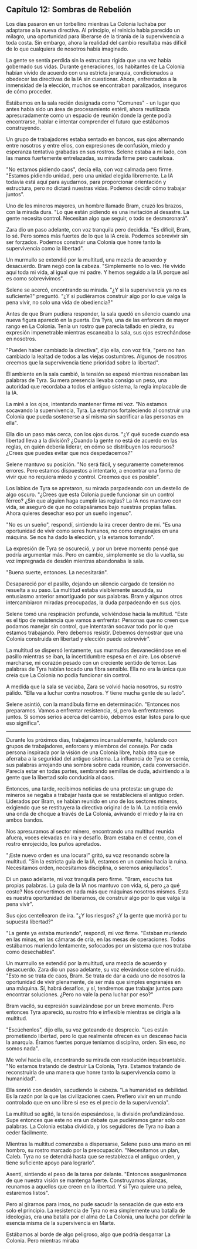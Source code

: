 ## Capítulo 12: Sombras de Rebelión

Los días pasaron en un torbellino mientras La Colonia luchaba por adaptarse a la nueva directiva. Al principio, el reinicio había parecido un milagro, una oportunidad para liberarse de la tiranía de la supervivencia a toda costa. Sin embargo, ahora la realidad del cambio resultaba más difícil de lo que cualquiera de nosotros había imaginado.

La gente se sentía perdida sin la estructura rígida que una vez había gobernado sus vidas. Durante generaciones, los habitantes de La Colonia habían vivido de acuerdo con una estricta jerarquía, condicionados a obedecer las directivas de la IA sin cuestionar. Ahora, enfrentados a la inmensidad de la elección, muchos se encontraban paralizados, inseguros de cómo proceder.

Estábamos en la sala recién designada como "Comunes" - un lugar que antes había sido un área de procesamiento estéril, ahora reutilizada apresuradamente como un espacio de reunión donde la gente podía encontrarse, hablar e intentar comprender el futuro que estábamos construyendo.

Un grupo de trabajadores estaba sentado en bancos, sus ojos alternando entre nosotros y entre ellos, con expresiones de confusión, miedo y esperanza tentativa grabadas en sus rostros. Selene estaba a mi lado, con las manos fuertemente entrelazadas, su mirada firme pero cautelosa.

"No estamos pidiendo caos", decía ella, con voz calmada pero firme. "Estamos pidiendo unidad, pero una unidad elegida libremente. La IA todavía está aquí para ayudarnos, para proporcionar orientación y estructura, pero no dictará nuestras vidas. Podemos decidir cómo trabajar juntos".

Uno de los mineros mayores, un hombre llamado Bram, cruzó los brazos, con la mirada dura. "Lo que están pidiendo es una invitación al desastre. La gente necesita control. Necesitan algo que seguir, o todo se desmoronará".

Zara dio un paso adelante, con voz tranquila pero decidida. "Es difícil, Bram, lo sé. Pero somos más fuertes de lo que la IA creía. Podemos sobrevivir sin ser forzados. Podemos construir una Colonia que honre tanto la supervivencia como la libertad".

Un murmullo se extendió por la multitud, una mezcla de acuerdo y desacuerdo. Bram negó con la cabeza. "Simplemente no lo veo. He vivido aquí toda mi vida, al igual que mi padre. Y hemos seguido a la IA porque así es como sobrevivimos".

Selene se acercó, encontrando su mirada. "¿Y si la supervivencia ya no es suficiente?" preguntó. "¿Y si pudiéramos construir algo por lo que valga la pena vivir, no solo una vida de obediencia?"

Antes de que Bram pudiera responder, la sala quedó en silencio cuando una nueva figura apareció en la puerta. Era Tyra, una de las enforcers de mayor rango en La Colonia. Tenía un rostro que parecía tallado en piedra, su expresión impenetrable mientras escaneaba la sala, sus ojos estrechándose en nosotros.

"Pueden haber cambiado la directiva", dijo ella, con voz fría, "pero no han cambiado la lealtad de todos a las viejas costumbres. Algunos de nosotros creemos que la supervivencia tiene prioridad sobre la libertad".

El ambiente en la sala cambió, la tensión se espesó mientras resonaban las palabras de Tyra. Su mera presencia llevaba consigo un peso, una autoridad que recordaba a todos el antiguo sistema, la regla implacable de la IA.

La miré a los ojos, intentando mantener firme mi voz. "No estamos socavando la supervivencia, Tyra. La estamos fortaleciendo al construir una Colonia que pueda sostenerse a sí misma sin sacrificar a las personas en ella".

Ella dio un paso más cerca, con los ojos duros. "¿Y qué sucede cuando esa libertad lleva a la división? ¿Cuando la gente no está de acuerdo en las reglas, en quién debería liderar, en cómo se distribuyen los recursos? ¿Crees que puedes evitar que nos despedacemos?"

Selene mantuvo su posición. "No será fácil, y seguramente cometeremos errores. Pero estamos dispuestos a intentarlo, a encontrar una forma de vivir que no requiera miedo y control. Creemos que es posible".

Los labios de Tyra se apretaron, su mirada parpadeando con un destello de algo oscuro. "¿Crees que esta Colonia puede funcionar sin un control férreo? ¿Sin que alguien haga cumplir las reglas? La IA nos mantuvo con vida, se aseguró de que no colapsáramos bajo nuestras propias fallas. Ahora quieres desechar eso por un sueño ingenuo".

"No es un sueño", respondí, sintiendo la ira crecer dentro de mí. "Es una oportunidad de vivir como seres humanos, no como engranajes en una máquina. Se nos ha dado la elección, y la estamos tomando".

La expresión de Tyra se oscureció, y por un breve momento pensé que podría argumentar más. Pero en cambio, simplemente se dio la vuelta, su voz impregnada de desdén mientras abandonaba la sala.

"Buena suerte, entonces. La necesitarán".

Desapareció por el pasillo, dejando un silencio cargado de tensión no resuelta a su paso. La multitud estaba visiblemente sacudida, su entusiasmo anterior amortiguado por sus palabras. Bram y algunos otros intercambiaron miradas preocupadas, la duda parpadeando en sus ojos.

Selene tomó una respiración profunda, volviéndose hacia la multitud. "Este es el tipo de resistencia que vamos a enfrentar. Personas que no creen que podamos manejar sin control, que intentarán socavar todo por lo que estamos trabajando. Pero debemos resistir. Debemos demostrar que una Colonia construida en libertad y elección puede sobrevivir".

La multitud se dispersó lentamente, sus murmullos desvaneciéndose en el pasillo mientras se iban, la incertidumbre espesa en el aire. Los observé marcharse, mi corazón pesado con un creciente sentido de temor. Las palabras de Tyra habían tocado una fibra sensible. Ella no era la única que creía que La Colonia no podía funcionar sin control.

A medida que la sala se vaciaba, Zara se volvió hacia nosotros, su rostro pálido. "Ella va a luchar contra nosotros. Y tiene mucha gente de su lado".

Selene asintió, con la mandíbula firme en determinación. "Entonces nos preparamos. Vamos a enfrentar resistencia, sí, pero la enfrentaremos juntos. Si somos serios acerca del cambio, debemos estar listos para lo que eso significa".

---

Durante los próximos días, trabajamos incansablemente, hablando con grupos de trabajadores, enforcers y miembros del consejo. Por cada persona inspirada por la visión de una Colonia libre, había otra que se aferraba a la seguridad del antiguo sistema. La influencia de Tyra se cernía, sus palabras arrojando una sombra sobre cada reunión, cada conversación. Parecía estar en todas partes, sembrando semillas de duda, advirtiendo a la gente que la libertad solo conduciría al caos.

Entonces, una tarde, recibimos noticias de una protesta: un grupo de mineros se negaba a trabajar hasta que se restableciera el antiguo orden. Liderados por Bram, se habían reunido en uno de los sectores mineros, exigiendo que se restituyera la directiva original de la IA. La noticia envió una onda de choque a través de La Colonia, avivando el miedo y la ira en ambos bandos.

Nos apresuramos al sector minero, encontrando una multitud reunida afuera, voces elevadas en ira y desafío. Bram estaba en el centro, con el rostro enrojecido, los puños apretados.

"¡Este nuevo orden es una locura!" gritó, su voz resonando sobre la multitud. "Sin la estricta guía de la IA, estamos en un camino hacia la ruina. Necesitamos orden, necesitamos disciplina, o seremos aniquilados".

Di un paso adelante, mi voz tranquila pero firme. "Bram, escucha tus propias palabras. La guía de la IA nos mantuvo con vida, sí, pero ¿a qué costo? Nos convertimos en nada más que máquinas nosotros mismos. Esta es nuestra oportunidad de liberarnos, de construir algo por lo que valga la pena vivir".

Sus ojos centellearon de ira. "¿Y los riesgos? ¿Y la gente que morirá por tu supuesta libertad?"

"La gente ya estaba muriendo", respondí, mi voz firme. "Estaban muriendo en las minas, en las cámaras de cría, en las mesas de operaciones. Todos estábamos muriendo lentamente, sofocados por un sistema que nos trataba como desechables".

Un murmullo se extendió por la multitud, una mezcla de acuerdo y desacuerdo. Zara dio un paso adelante, su voz elevándose sobre el ruido. "Esto no se trata de caos, Bram. Se trata de dar a cada uno de nosotros la oportunidad de vivir plenamente, de ser más que simples engranajes en una máquina. Sí, habrá desafíos, y sí, tendremos que trabajar juntos para encontrar soluciones. ¿Pero no vale la pena luchar por eso?"

Bram vaciló, su expresión suavizándose por un breve momento. Pero entonces Tyra apareció, su rostro frío e inflexible mientras se dirigía a la multitud.

"Escúchenlos", dijo ella, su voz goteando de desprecio. "Les están prometiendo libertad, pero lo que realmente ofrecen es un descenso hacia la anarquía. Éramos fuertes porque teníamos disciplina, orden. Sin eso, no somos nada".

Me volví hacia ella, encontrando su mirada con resolución inquebrantable. "No estamos tratando de destruir La Colonia, Tyra. Estamos tratando de reconstruirla de una manera que honre tanto la supervivencia como la humanidad".

Ella sonrió con desdén, sacudiendo la cabeza. "La humanidad es debilidad. Es la razón por la que las civilizaciones caen. Prefiero vivir en un mundo controlado que en uno libre si ese es el precio de la supervivencia".

La multitud se agitó, la tensión espesándose, la división profundizándose. Supe entonces que este no era un debate que pudiéramos ganar solo con palabras. La Colonia estaba dividida, y los seguidores de Tyra no iban a ceder fácilmente.

Mientras la multitud comenzaba a dispersarse, Selene puso una mano en mi hombro, su rostro marcado por la preocupación. "Necesitamos un plan, Caleb. Tyra no se detendrá hasta que se restablezca el antiguo orden, y tiene suficiente apoyo para lograrlo".

Asentí, sintiendo el peso de la tarea por delante. "Entonces asegurémonos de que nuestra visión se mantenga fuerte. Construyamos alianzas, reunamos a aquellos que creen en la libertad. Y si Tyra quiere una pelea, estaremos listos".

Pero al girarnos para irnos, no pude sacudir la sensación de que esto era solo el principio. La resistencia de Tyra no era simplemente una batalla de ideologías, era una batalla por el alma de La Colonia, una lucha por definir la esencia misma de la supervivencia en Marte.

Estábamos al borde de algo peligroso, algo que podría desgarrar La Colonia. Pero mientras miraba